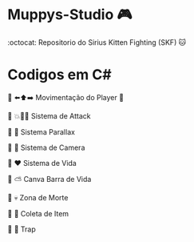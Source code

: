 # Muppys-Studio 🎮

 :octocat: Repositorio do Sirius Kitten Fighting (SKF) 🐱

 # Codigos em C#

🔹 ⬅️⬆️➡️ Movimentação do Player 🚶 

🔹 💥👊🎯 Sistema de Attack 

🔹 🌇 Sistema Parallax

🔹 🎥 Sistema de Camera

🔹 ❤️ Sistema de Vida

🔹 	⛅ Canva Barra de Vida

🔹 💀 Zona de Morte

🔹 🎁 Coleta de Item

🔹 🎲 Trap

 




